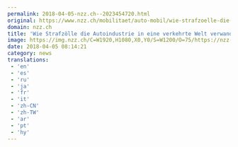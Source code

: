 ```yaml
---
permalink: 2018-04-05-nzz.ch--2023454720.html
original: https://www.nzz.ch/mobilitaet/auto-mobil/wie-strafzoelle-die-autoindustrie-in-eine-verkehrte-welt-verwandeln-ld.1374445
domain: nzz.ch
title: 'Wie Strafzölle die Autoindustrie in eine verkehrte Welt verwandeln | NZZ'
image: https://img.nzz.ch/C=W1920,H1080,X0,Y0/S=W1200/O=75/https://nzz-img.s3.amazonaws.com/2018/4/5/f1271fef-7c15-40cf-bb43-5dcbd7f784a4.jpeg
date: 2018-04-05 08:14:21
category: news
translations: 
 - 'en'
 - 'es'
 - 'ru'
 - 'ja'
 - 'fr'
 - 'it'
 - 'zh-CN'
 - 'zh-TW'
 - 'ar'
 - 'pt'
 - 'hy'
---
```


